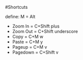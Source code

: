 #Shortcuts

define: M = Alt

- Zoom In  = C+Shift plus
- Zoom Out = C+Shift underscore
- Copy     = C+M w
- Paste    = C+M y
- Pageup   = C+M v
- Pagedown = C+Shift v